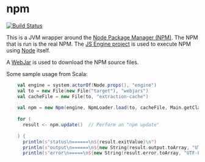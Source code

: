 npm
===

[![Build Status](https://api.travis-ci.org/typesafehub/npm.png?branch=master)](https://travis-ci.org/typesafehub/npm)

This is a JVM wrapper around the [Node Package Manager (NPM)](http://npmjs.org).
The NPM that is run is the real NPM. The [JS Engine project](http://githubc.com/typesafe/js-engine) is
used to execute NPM using [Node](http://nodejs.org) itself.

A [WebJar](http://www.webjars.org/) is used to download the NPM source files.

Some sample usage from Scala:

```scala
    val engine = system.actorOf(Node.props(), "engine")
    val to = new File(new File("target"), "webjars")
    val cacheFile = new File(to, "extraction-cache")
    
    val npm = new Npm(engine, NpmLoader.load(to, cacheFile, Main.getClass.getClassLoader))
    
    for (
      result <- npm.update()  // Perform an "npm update"
      
    ) {
      println(s"status\n======\n${result.exitValue}\n")
      println(s"output\n======\n${new String(result.output.toArray, "UTF-8")}\n")
      println(s"error\n=====\n${new String(result.error.toArray, "UTF-8")}\n")
```
